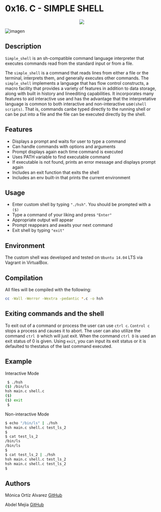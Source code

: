 # 0x16. C - SIMPLE SHELL

<p align="center">
  <img src="https://mcdn.wallpapersafari.com/medium/5/36/lmD5tM.jpg">
  </p>

![imagen](https://mcdn.wallpapersafari.com/medium/5/36/lmD5tM.jpg)

## Description

`Simple_shell` is an sh-compatible command language interpreter that executes commands read from the standard input or from a file.


The `simple_shell` is a command that reads lines from either a file or the terminal, interprets them, and generally executes other commands. The `simple_shell` implements a language that has flow control constructs, a macro facility that provides a variety of features in addition to data storage, along with built in history and lineediting capabilities. It incorporates many features to aid interactive use and has the advantage that the interpretative language is common to both interactive and non-interactive use`(shell scripts)`. That is, commands canbe typed directly to the running shell or can be put into a file and the file can be executed directly by the shell.


## Features

- Displays a prompt and waits for user to type a command
- Can handle commands with options and arguments
- Prompt displays again each time command is executed
- Uses PATH variable to find executable command
- If executable is not found, prints an error message and displays prompt again
- Includes an exit function that exits the shell
- Includes an env built-in that prints the current environment


## Usage

- Enter custom shell by typing `"./hsh"`. You should be prompted with a `($)`
- Type a command of your liking and press `"Enter"`
- Appropriate output will appear
- Prompt reappears and awaits your next command
- Exit shell by typing `"exit"`


## Environment

The custom shell was developed and tested on `Ubuntu 14.04` LTS via Vagrant in VirtualBox.


## Compilation

All files will be compiled with the following: 
```bash
cc -Wall -Werror -Wextra -pedantic *.c -o hsh
```

## Exiting commands and the shell

To exit out of a command or process the user can use `ctrl c`. `Control c` stops a process and causes it to abort. The user can also utilize the command `ctrl D` which will just exit. When the command `ctrl D` is used an exit status of 0 is given. Using `exit`, you can input its exit status or it is defaulted to thestatus of the last command executed.


## Example

Interactive Mode

```bash
 $ ./hsh
($) /bin/ls
hsh main.c shell.c
($)
($) exit
 $
```
Non-interactive Mode

```bash
$ echo "/bin/ls" | ./hsh
hsh main.c shell.c test_ls_2
$
$ cat test_ls_2
/bin/ls
/bin/ls
$
$ cat test_ls_2 | ./hsh
hsh main.c shell.c test_ls_2
hsh main.c shell.c test_ls_2
$
```
## Authors

Mónica Ortíz Alvarez [GitHub](https://github.com/monicajoa)

Abdel Mejia [GitHub](https://github.com/Bhalut)
